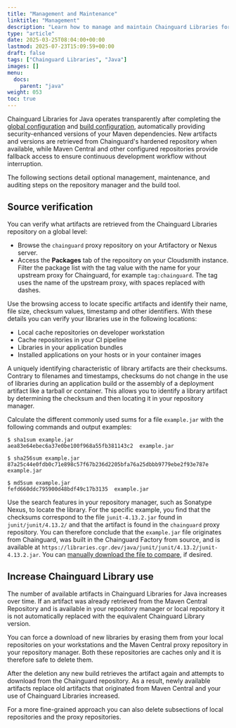 ```yaml
---
title: "Management and Maintenance"
linktitle: "Management"
description: "Learn how to manage and maintain Chainguard Libraries for Java, including dependency updates, verification, and monitoring security improvements"
type: "article"
date: 2025-03-25T08:04:00+00:00
lastmod: 2025-07-23T15:09:59+00:00
draft: false
tags: ["Chainguard Libraries", "Java"]
images: []
menu:
  docs:
    parent: "java"
weight: 053
toc: true
---
```


Chainguard Libraries for Java operates transparently after completing the [global configuration](/chainguard/libraries/java/global-configuration/) and [build configuration](/chainguard/libraries/java/build-configuration/), automatically providing security-enhanced versions of your Maven dependencies. New artifacts and versions are retrieved from Chainguard's hardened repository when available, while Maven Central and other configured repositories provide fallback access to ensure continuous development workflow without interruption.

The following sections detail optional management, maintenance, and auditing
steps on the repository manager and the build tool.

<a id="java-verification">

## Source verification

You can verify what artifacts are retrieved from the Chainguard Libraries
repository on a global level:

* Browse the `chainguard` proxy repository on your Artifactory or Nexus server.
* Access the **Packages** tab of the repository on your Cloudsmith instance.
  Filter the package list with the tag value with the name for your upstream
  proxy for Chainguard, for example `tag:chainguard`. The tag uses the name of
  the upstream proxy, with spaces replaced with dashes.

Use the browsing access to locate specific artifacts and identify their name,
file size, checksum values, timestamp and other identifiers. With these details
you can verify your libraries use in the following locations:

* Local cache repositories on developer workstation
* Cache repositories in your CI pipeline
* Libraries in your application bundles
* Installed applications on your hosts or in your container images

A uniquely identifying characteristic of library artifacts are their checksums.
Contrary to filenames and timestamps, checksums do not change in the use of
libraries during an application build or the assembly of a deployment artifact
like a tarball or container. This allows you to identify a library artifact by
determining the checksum and then locating it in your repository manager.

Calculate the different commonly used sums for a file `example.jar` with the
following commands and output examples:

```Shell
$ sha1sum example.jar
aea83e64ebec6a37e0be100f968a55fb381143c2  example.jar

$ sha256sum example.jar
87a25c44e0fdb0c71e898c57f67b236d2205bfa76a25dbbb9779ebe2f93e787e  example.jar

$ md5sum example.jar
fefd660ddc795900d48bdf49c17b3135  example.jar
```

Use the search features in your repository manager, such as Sonatype Nexus, to
locate the library. For the specific example, you find that the checksums
correspond to the file `junit-4.13.2.jar` found in `junit/junit/4.13.2/` and
that the artifact is found in the `chainguard` proxy repository. You can
therefore conclude that the `example.jar` file originates from Chainguard, was
built in the Chainguard Factory from source, and is available at
`https://libraries.cgr.dev/java/junit/junit/4.13.2/junit-4.13.2.jar`. You can
[manually download the file to
compare](/chainguard/libraries/java/overview/#java-repo-test), if desired.

## Increase Chainguard Library use

The number of available artifacts in Chainguard Libraries for Java increases
over time. If an artifact was already retrieved from the Maven Central
Repository and is available in your repository manager or local repository it is
not automatically replaced with the equivalent Chainguard Library version. 

You can force a download of new libraries by erasing them from your local
repositories on your workstations and the Maven Central proxy repository in your
repository manager. Both these repositories are caches only and it is therefore
safe to delete them.

After the deletion any new build retrieves the artifact again and attempts to
download from the Chainguard repository. As a result, newly available artifacts
replace old artifacts that originated from Maven Central and your use of
Chainguard Libraries increased.

For a more fine-grained approach you can also delete subsections of local
repositories and the proxy repositories.
